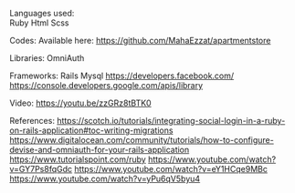 Languages used: </br>
  Ruby
  Html
  Scss

Codes:
  Available here: https://github.com/MahaEzzat/apartmentstore

Libraries:
  OmniAuth 

Frameworks:
  Rails
  Mysql
  https://developers.facebook.com/
  https://console.developers.google.com/apis/library

Video:
  https://youtu.be/zzGRz8tBTK0
  
References:
https://scotch.io/tutorials/integrating-social-login-in-a-ruby-on-rails-application#toc-writing-migrations
https://www.digitalocean.com/community/tutorials/how-to-configure-devise-and-omniauth-for-your-rails-application
https://www.tutorialspoint.com/ruby
https://www.youtube.com/watch?v=GY7Ps8fqGdc
https://www.youtube.com/watch?v=eY1HCqe9MBc
https://www.youtube.com/watch?v=yPu6qV5byu4
